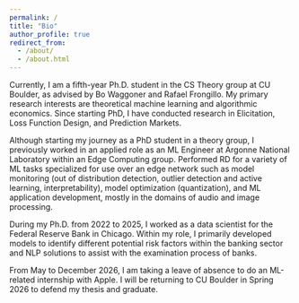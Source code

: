 ```yaml
---
permalink: /
title: "Bio"
author_profile: true
redirect_from: 
  - /about/
  - /about.html
---
```



Currently, I am a fifth-year Ph.D. student in the CS Theory group at CU Boulder, as advised by Bo Waggoner and Rafael Frongillo.
My primary research interests are theoretical machine learning and algorithmic economics. Since starting PhD, I have
conducted research in Elicitation, Loss Function Design, and Prediction Markets.

Although starting my journey as a PhD student in a theory group, I previously
worked in an applied role as an ML Engineer at Argonne National Laboratory within an
Edge Computing group. Performed RD for a variety of ML tasks specialized for use over
an edge network such as model monitoring (out of distribution detection,
outlier detection and active learning, interpretability), model optimization
(quantization), and ML application development, mostly in the domains of audio and image processing.

During my Ph.D. from 2022 to 2025, I worked as a data scientist for the Federal Reserve Bank in Chicago.
Within my role, I primarily developed models to identify different potential risk factors within the banking sector and NLP solutions to assist with the examination process of banks.

From May to December 2026, I am taking a leave of absence to do an ML-related internship with Apple. I will be returning
to CU Boulder in Spring 2026 to defend my thesis and graduate.
